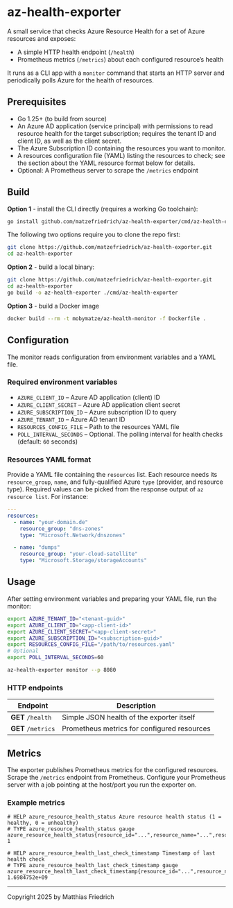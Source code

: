 # az-health-exporter

A small service that checks Azure Resource Health for a set of Azure resources and exposes:

- A simple HTTP health endpoint (`/health`)
- Prometheus metrics (`/metrics`) about each configured resource’s health

It runs as a CLI app with a `monitor` command that starts an HTTP server and periodically polls Azure for the health of resources.

## Prerequisites

- Go 1.25+ (to build from source)
- An Azure AD application (service principal) with permissions to read resource health for the target subscription; requires the tenant ID and client ID, as well as the client secret.
- The Azure Subscription ID containing the resources you want to monitor.
- A resources configuration file (YAML) listing the resources to check; see the section about the YAML resource format below for details.
- Optional: A Prometheus server to scrape the `/metrics` endpoint

## Build

**Option 1** - install the CLI directly (requires a working Go toolchain):

```bash
go install github.com/matzefriedrich/az-health-exporter/cmd/az-health-exporter@latest
```

The following two options require you to clone the repo first:

```bash
git clone https://github.com/matzefriedrich/az-health-exporter.git
cd az-health-exporter
```

**Option 2** - build a local binary:

```bash
git clone https://github.com/matzefriedrich/az-health-exporter.git
cd az-health-exporter
go build -o az-health-exporter ./cmd/az-health-exporter
```

**Option 3** - build a Docker image
```sh
docker build --rm -t mobymatze/az-health-monitor -f Dockerfile .
```

## Configuration

The monitor reads configuration from environment variables and a YAML file.

### Required environment variables

- `AZURE_CLIENT_ID` – Azure AD application (client) ID
- `AZURE_CLIENT_SECRET` – Azure AD application client secret
- `AZURE_SUBSCRIPTION_ID` – Azure subscription ID to query
- `AZURE_TENANT_ID` – Azure AD tenant ID
- `RESOURCES_CONFIG_FILE` – Path to the resources YAML file
- `POLL_INTERVAL_SECONDS` – Optional. The polling interval for health checks (default: `60` seconds)

### Resources YAML format

Provide a YAML file containing the `resources` list. Each resource needs its `resource_group`, `name`, and fully-qualified Azure `type` (provider, and resource type). Required values can be picked from the response output of `az resource list`. For instance:

```yaml
---
resources:
  - name: "your-domain.de"
    resource_group: "dns-zones"
    type: "Microsoft.Network/dnszones"

  - name: "dumps"
    resource_group: "your-cloud-satellite"
    type: "Microsoft.Storage/storageAccounts"
```

## Usage

After setting environment variables and preparing your YAML file, run the monitor:

```bash
export AZURE_TENANT_ID="<tenant-guid>"
export AZURE_CLIENT_ID="<app-client-id>"
export AZURE_CLIENT_SECRET="<app-client-secret>"
export AZURE_SUBSCRIPTION_ID="<subscription-guid>"
export RESOURCES_CONFIG_FILE="/path/to/resources.yaml"
# Optional
export POLL_INTERVAL_SECONDS=60

az-health-exporter monitor --p 8080
```

### HTTP endpoints

| Endpoint             | Description                                 |
|----------------------|---------------------------------------------|
| **GET** `/health`    | Simple JSON health of the exporter itself   |
| **GET** `/metrics`   | Prometheus metrics for configured resources |

## Metrics

The exporter publishes Prometheus metrics for the configured resources. Scrape the `/metrics` endpoint from Prometheus. Configure your Prometheus server with a job pointing at the host/port you run the exporter on.

### Example metrics

```
# HELP azure_resource_health_status Azure resource health status (1 = healthy, 0 = unhealthy)
# TYPE azure_resource_health_status gauge
azure_resource_health_status{resource_id="...",resource_name="...",resource_type="...",availability_state="Available"} 1

# HELP azure_resource_health_last_check_timestamp Timestamp of last health check
# TYPE azure_resource_health_last_check_timestamp gauge
azure_resource_health_last_check_timestamp{resource_id="...",resource_name="..."} 1.6984752e+09
```

---

Copyright 2025 by Matthias Friedrich
